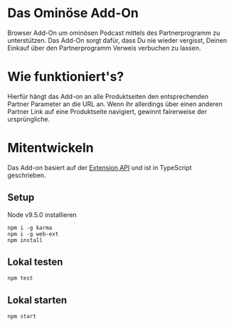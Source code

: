 # Das Ominöse Add-On
Browser Add-On um ominösen Podcast mittels des Partnerprogramm zu unterstützen. Das Add-On sorgt dafür, dass Du nie wieder vergisst, Deinen Einkauf über den Partnerprogramm Verweis verbuchen zu lassen.

# Wie funktioniert's?
 Hierfür hängt das Add-on an alle Produktseiten den entsprechenden Partner Parameter an die URL an. Wenn ihr allerdings über einen anderen Partner Link auf eine Produktseite navigiert, gewinnt fairerweise der ursprüngliche. 

# Mitentwickeln
Das Add-on basiert auf der [Extension API](https://developer.mozilla.org/de/Add-ons/WebExtensions) und ist in TypeScript geschrieben.

##  Setup
Node v9.5.0 installieren
```
npm i -g karma
npm i -g web-ext
npm install
```
## Lokal testen
```
npm test
```

## Lokal starten
```
npm start
```
